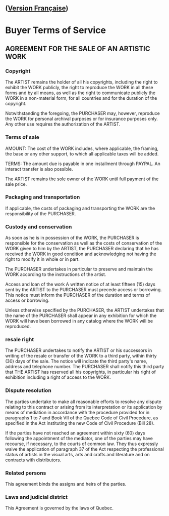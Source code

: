 ## ([Version Française](conditionsacheteurs.md))
# Buyer Terms of Service
## AGREEMENT FOR THE SALE OF AN ARTISTIC WORK

### Copyright
The ARTIST remains the holder of all his copyrights, including the right to exhibit the WORK publicly, the right to reproduce the WORK in all these forms and by all means, as well as the right to communicate publicly the WORK in a non-material form, for all countries and for the duration of the copyright.

Notwithstanding the foregoing, the PURCHASER may, however, reproduce the WORK for personal archival purposes or for insurance purposes only. Any other use requires the authorization of the ARTIST.

### Terms of sale
AMOUNT: The cost of the WORK includes, where applicable, the framing, the base or any other support, to which all applicable taxes will be added.

TERMS: The amount due is payable in one installment through PAYPAL. An interact transfer is also possible.

The ARTIST remains the sole owner of the WORK until full payment of the sale price.

### Packaging and transportation
If applicable, the costs of packaging and transporting the WORK are the responsibility of the PURCHASER.

### Custody and conservation
As soon as he is in possession of the WORK, the PURCHASER is responsible for the conservation as well as the costs of conservation of the WORK given to him by the ARTIST, the PURCHASER declaring that he has received the WORK in good condition and acknowledging not having the right to modify it in whole or in part.

The PURCHASER undertakes in particular to preserve and maintain the WORK according to the instructions of the artist.

Access and loan of the work
A written notice of at least fifteen (15) days sent by the ARTIST to the PURCHASER must precede access or borrowing. This notice must inform the PURCHASER of the duration and terms of access or borrowing.

Unless otherwise specified by the PURCHASER, the ARTIST undertakes that the name of the PURCHASER shall appear in any exhibition for which the WORK will have been borrowed in any catalog where the WORK will be reproduced.

### resale right
The PURCHASER undertakes to notify the ARTIST or his successors in writing of the resale or transfer of the WORK to a third party, within thirty (30) days of the sale. The notice will indicate the third party's name, address and telephone number. The PURCHASER shall notify this third party that THE ARTIST has reserved all his copyrights, in particular his right of exhibition including a right of access to the WORK.

### Dispute resolution
The parties undertake to make all reasonable efforts to resolve any dispute relating to this contract or arising from its interpretation or its application by means of mediation in accordance with the procedure provided for in paragraphs 1 to 7 and Book VII of the Quebec Code of Civil Procedure, as specified in the Act instituting the new Code of Civil Procedure (Bill 28).

If the parties have not reached an agreement within sixty (60) days following the appointment of the mediator, one of the parties may have recourse, if necessary, to the courts of common law. They thus expressly waive the application of paragraph 37 of the Act respecting the professional status of artists in the visual arts, arts and crafts and literature and on contracts with distributors.

### Related persons
This agreement binds the assigns and heirs of the parties.

### Laws and judicial district
This Agreement is governed by the laws of Quebec.

